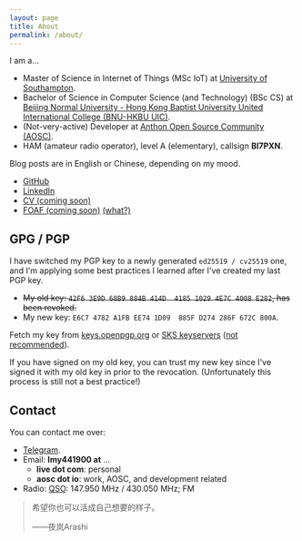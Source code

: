 ```yaml
---
layout: page
title: About
permalink: /about/
---
```


I am a...

- Master of Science in Internet of Things (MSc IoT) at [University of Southampton][uos].
- Bachelor of Science in Computer Science (and Technology) (BSc CS) at [Beijing Normal University - Hong Kong Baptist University United International College (BNU-HKBU UIC)][uic].
- (Not-very-active) Developer at [Anthon Open Source Community (AOSC)][aosc].
- HAM (amateur radio operator), level A (elementary), callsign **BI7PXN**.

Blog posts are in English or Chinese, depending on my mood.

- [GitHub][github]
- [LinkedIn][linkedin]
- [CV (coming soon)][cv]
- [FOAF (coming soon)][foaf] [(what?)](https://en.wikipedia.org/wiki/FOAF_(ontology))

[uic]:      https://uic.edu.hk
[uos]:      https://www.southampton.ac.uk/
[aosc]:     https://aosc.io
[github]:   https://github.com/lmy441900
[linkedin]: https://www.linkedin.com/in/lmy441900/
[cv]:       #
[foaf]:     #

## GPG / PGP

I have switched my PGP key to a newly generated `ed25519 / cv25519` one, and I'm applying some best practices I learned after I've created my last PGP key.

- ~~My old key: `42F6 3E9D 68B9 884B 414D  4185 1029 4E7C 4008 E282`, has been revoked.~~
- My new key: `E6C7 4782 A1FB EE74 1D09  885F D274 286F 672C 800A`.

Fetch my key from [keys.openpgp.org][koo] or [SKS keyservers][sks] ([not recommended][sks-death]).

If you have signed on my old key, you can trust my new key since I've signed it with my old key in prior to the revocation. (Unfortunately this process is still not a best practice!)

[koo]: https://keys.openpgp.org/
[sks]: https://sks-keyservers.net/
[sks-death]: https://code.firstlook.media/the-death-of-sks-pgp-keyservers-and-how-first-look-media-is-handling-it

## Contact

You can contact me over:

- [Telegram][tg].
- Email: **lmy441900 at** ...
  - **live dot com**: personal
  - **aosc dot io**: work, AOSC, and development related
- Radio: [QSO][qso]: 147.950 MHz / 430.050 MHz; FM

[tg]:  https://t.me/lmy441900
[qso]: https://en.wikipedia.org/wiki/Contact_(amateur_radio)

> 希望你也可以活成自己想要的样子。
>
> ——夜岚Arashi
